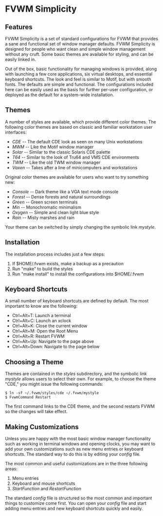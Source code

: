FVWM Simplicity
===============

## Features

FVWM Simplicity is a set of standard configurations for FVWM that provides a
sane and functional set of window manager defaults. FVWM Simplicity is designed
for people who want clean and simple window management without any cruft. Some
basic themes are available for styling, and can be easily linked in.

Out of the box, basic functionality for managing windows is provided, along
with launching a few core applications, six virtual desktops, and essential
keyboard shortcuts. The look and feel is similar to Motif, but with smooth
fonts. The defaults are simple and functional. The configurations included here
can be easily used as the basis for further per-user configuration, or deployed
as the default for a system-wide installation.

## Themes

A number of styles are available, which provide different color themes. The
following color themes are based on classic and familiar workstation user
interfaces:

* _CDE_ -- The default CDE look as seen on many Unix workstations
* _MWM_ -- Like the Motif window manager
* _Solar_ -- Similar to the classic Solaris CDE palette
* _T64_ -- Similar to the look of Tru64 and VMS CDE environments
* _TWM_ -- Like the old TWM window manager
* _Vaxen_ -- Takes after a line of minicomputers and workstations

Original color themes are available for users who want to try something new:

* _Console_ -- Dark theme like a VGA text mode console
* _Forest_ -- Dense forests and natural surroundings
* _Green_ -- Green screen terminals
* _Min_ -- Monochromatic minimalism
* _Oxygen_ -- Simple and clean light blue style
* _Rain_ -- Misty marshes and rain

Your theme can be switched by simply changing the symbolic link _mystyle_.

## Installation

The installation process includes just a few steps:

1. If $HOME/.fvwm exists, make a backup as a precaution
2. Run "make" to build the styles
3. Run "make install" to install the configurations into $HOME/.fvwm

## Keyboard Shortcuts

A small number of keyboard shortcuts are defined by default. The most important
to know are the following:

* Ctrl+Alt+T: Launch a terminal
* Ctrl+Alt+C: Launch an xclock
* Ctrl+Alt+K: Close the current window
* Ctrl+Alt+M: Open the Root Menu
* Ctrl+Alt+R: Restart FVWM
* Ctrl+Alt+Up: Navigate to the page above
* Ctrl+Alt+Down: Navigate to the page below

## Choosing a Theme     

Themes are contained in the _styles_ subdirectory, and the symbolic link
_mystyle_ allows users to select their own. For example, to choose the theme
"CDE," you might issue the following commands:

    $ ln -sf ~/.fvwm/styles/cde ~/.fvwm/mystyle
    $ FvwmCommand Restart

The first command links to the CDE theme, and the second restarts FVWM so the
changes will take effect.

## Making Customizations

Unless you are happy with the most basic window manager functionality such as
working in terminal windows and opening clocks, you may want to add your own
customizations such as new menu entries or keyboard shortcuts. The standard way
to do this is by editing your _config_ file.

The most common and useful customizations are in the three following areas:

1. Menu entries
2. Keyboard and mouse shortcuts
3. _StartFunction_ and _RestartFunction_

The standard _config_ file is structured so the most common and important
things to customize come first. You can open your _config_ file and start
adding menu entries and new keyboard shortcuts quickly and easily.
